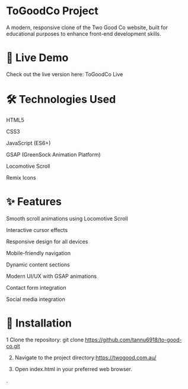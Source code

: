 # ToGoodCo Project
A modern, responsive clone of the Two Good Co website, built for educational purposes to enhance front-end development skills.


# 🚀 Live Demo
Check out the live version here: ToGoodCo Live





# 🛠️ Technologies Used
HTML5

CSS3

JavaScript (ES6+)

GSAP (GreenSock Animation Platform)

Locomotive Scroll

Remix Icons


# ✨ Features
Smooth scroll animations using Locomotive Scroll

Interactive cursor effects

Responsive design for all devices

Mobile-friendly navigation

Dynamic content sections

Modern UI/UX with GSAP animations

Contact form integration

Social media integration


 # 📂 Installation
 1 Clone the repository: git clone https://github.com/tannu6918/to-good-co.git

2. Navigate to the project directory:https://twogood.com.au/




3. Open index.html in your preferred web browser.







.





